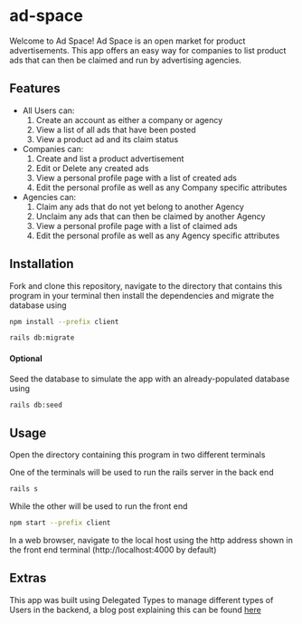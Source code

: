 # ad-space

Welcome to Ad Space! Ad Space is an open market for product advertisements. This app offers an easy way for companies to list product ads that can then be claimed and run by advertising agencies. 

## Features
- All Users can:
  1. Create an account as either a company or agency
  2. View a list of all ads that have been posted
  3. View a product ad and its claim status
- Companies can:
  1. Create and list a product advertisement
  2. Edit or Delete any created ads
  3. View a personal profile page with a list of created ads
  4. Edit the personal profile as well as any Company specific attributes
- Agencies can:
  1. Claim any ads that do not yet belong to another Agency
  2. Unclaim any ads that can then be claimed by another Agency
  3. View a personal profile page with a list of claimed ads
  4. Edit the personal profile as well as any Agency specific attributes

## Installation

Fork and clone this repository, navigate to the directory that contains this program in your terminal then install the dependencies and migrate the database using

```bash
npm install --prefix client
```

```bash
rails db:migrate
```

#### Optional

Seed the database to simulate the app with an already-populated database using

```bash
rails db:seed
```

## Usage

Open the directory containing this program in two different terminals

One of the terminals will be used to run the rails server in the back end

```bash
rails s
```

While the other will be used to run the front end

```bash
npm start --prefix client
```

In a web browser, navigate to the local host using the http address shown in the front end terminal
(http://localhost:4000 by default)

## Extras

This app was built using Delegated Types to manage different types of Users in the backend, a blog post explaining this can be found [here](https://dev.to/hyunho98/utilizing-delegated-types-to-manage-multiple-types-of-users-52da)